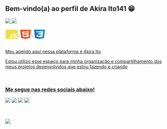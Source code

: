 ## Bem-vindo(a) ao perfil de Akira Ito141 😁

 <div>
   <a href="https://github.com/AkiraIto141">
   <img height="180em" src="https://github-readme-stats.vercel.app/api?username=AkiraIto141&show_icons=true&theme=tokyonight&include_all_commits=true&count_private=true"/>
   <img height="180em" src="https://github-readme-stats.vercel.app/api/top-langs/?username=AkiraIto141&layout=compact&langs_count=6&theme=tokyonight"/>
</div>
    
<div style="display: inline_block"><br>
  <img align="center" alt="Js" height="30" width="40" src="https://raw.githubusercontent.com/devicons/devicon/master/icons/javascript/javascript-plain.svg">
  <img align="center" alt="HTML" height="30" width="40" src="https://raw.githubusercontent.com/devicons/devicon/master/icons/html5/html5-original.svg">
  <img align="center" alt="CSS" height="30" width="40" src="https://raw.githubusercontent.com/devicons/devicon/master/icons/css3/css3-original.svg">

<br>
<br>

Meu apelido aqui nessa plataforma é Akira Ito
 
Estou utilizo esse espaço para minha organização e compartilhamento dos meus projetos desenvolvidos que estou fazendo e criando 

<br>
 
### Me segue nas redes sociais abaixo!
 
<div> 
  <a href="https://www.youtube.com/channel/UCqPMNFGPaY26cZKJ6LdRTOA"_blank"><img src="https://img.shields.io/badge/YouTube-FF0000?style=for-the-badge&logo=youtube&logoColor=white" target="_blank"></a>
  <a href="https://www.instagram.com/carlos_eduardo_crepaldi/" target="_blank"><img src="https://img.shields.io/badge/-Instagram-%23E4405F?style=for-the-badge&logo=instagram&logoColor=white" target="_blank"></a>
 <a href="discordapp.com/users/914157674042630205" target="_blank"><img src="https://img.shields.io/badge/Discord-7289DA?style=for-the-badge&logo=discord&logoColor=white" target="_blank"></a> 
  <a href = "akiraito141@gmail.com"><img src="https://img.shields.io/badge/-Gmail-%23333?style=for-the-badge&logo=gmail&logoColor=white" target="_blank"></a>

<div>
<br>
<br>

![](https://media1.tenor.com/m/QiUtH4YUcocAAAAC/youre-welcome-pleasure.gif)
